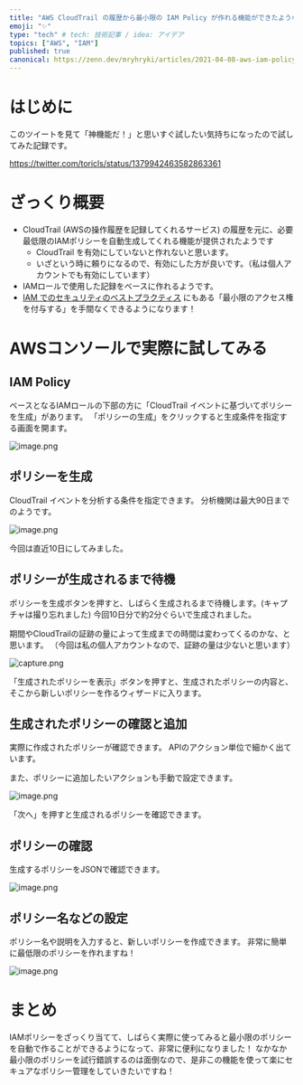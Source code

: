 ```yaml
---
title: "AWS CloudTrail の履歴から最小限の IAM Policy が作れる機能ができたようなので試してみた"
emoji: "✨️"
type: "tech" # tech: 技術記事 / idea: アイデア
topics: ["AWS", "IAM"]
published: true
canonical: https://zenn.dev/mryhryki/articles/2021-04-08-aws-iam-policy
---
```


# はじめに

このツイートを見て「神機能だ！」と思いすぐ試したい気持ちになったので試してみた記録です。

https://twitter.com/toricls/status/1379942463582863361

# ざっくり概要

- CloudTrail (AWSの操作履歴を記録してくれるサービス) の履歴を元に、必要最低限のIAMポリシーを自動生成してくれる機能が提供されたようです
  - CloudTrail を有効にしていないと作れないと思います。
  - いざという時に頼りになるので、有効にした方が良いです。（私は個人アカウントでも有効にしています）
- IAMロールで使用した記録をベースに作れるようです。
- [IAM でのセキュリティのベストプラクティス](https://docs.aws.amazon.com/ja_jp/IAM/latest/UserGuide/best-practices.html#grant-least-privilege) にもある「最小限のアクセス権を付与する」を手間なくできるようになります！

# AWSコンソールで実際に試してみる

## IAM Policy

ベースとなるIAMロールの下部の方に「CloudTrail イベントに基づいてポリシーを生成」があります。
「ポリシーの生成」をクリックすると生成条件を指定する画面を開ます。

![image.png](https://i.gyazo.com/df9a46b74273b333df5cfb710153d52f.png)

## ポリシーを生成

CloudTrail イベントを分析する条件を指定できます。
分析機関は最大90日までのようです。

![image.png](https://i.gyazo.com/ba87eac1338308f0d049b6d06c2a7ac6.png)

今回は直近10日にしてみました。

## ポリシーが生成されるまで待機

ポリシーを生成ボタンを押すと、しばらく生成されるまで待機します。(キャプチャは撮り忘れました)
今回10日分で約2分ぐらいで生成されました。

期間やCloudTrailの証跡の量によって生成までの時間は変わってくるのかな、と思います。
（今回は私の個人アカウントなので、証跡の量は少ないと思います）

![capture.png](https://i.gyazo.com/9205204ef7af2ad45fa0a02868571da8.png)

「生成されたポリシーを表示」ボタンを押すと、生成されたポリシーの内容と、そこから新しいポリシーを作るウィザードに入ります。

## 生成されたポリシーの確認と追加

実際に作成されたポリシーが確認できます。
APIのアクション単位で細かく出ています。

また、ポリシーに追加したいアクションも手動で設定できます。

![image.png](https://i.gyazo.com/ae4f3ed1b3e3a94c15c912cecd803325.png)

「次へ」を押すと生成されるポリシーを確認できます。

## ポリシーの確認

生成するポリシーをJSONで確認できます。

![image.png](https://i.gyazo.com/b82575f6babb6dd2e7adca3d469d55ce.png)

## ポリシー名などの設定

ポリシー名や説明を入力すると、新しいポリシーを作成できます。
非常に簡単に最低限のポリシーを作れますね！

![image.png](https://i.gyazo.com/91d78b150c33c7cea0a783319acd5661.png)

# まとめ

IAMポリシーをざっくり当てて、しばらく実際に使ってみると最小限のポリシーを自動で作ることができるようになって、非常に便利になりました！
なかなか最小限のポリシーを試行錯誤するのは面倒なので、是非この機能を使って楽にセキュアなポリシー管理をしていきたいですね！
